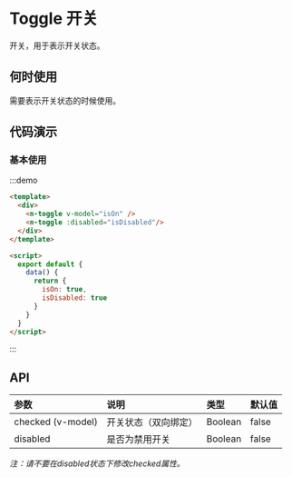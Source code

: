 
# Toggle 开关
开关，用于表示开关状态。

## 何时使用
需要表示开关状态的时候使用。

## 代码演示

### 基本使用
:::demo

```html
<template>
  <div>
    <n-toggle v-model="isOn" />
    <n-toggle :disabled="isDisabled"/>
  </div>
</template>

<script>
  export default {
    data() {
      return {
        isOn: true,
        isDisabled: true
      }
    }
  }
</script>
```
:::

## API

| 参数 | 说明 | 类型 | 默认值 |
| :--- | :--- | :--- | :--- |
| checked (v-model) | 开关状态（双向绑定） | Boolean | false |
| disabled | 是否为禁用开关 | Boolean | false |

*注：请不要在disabled状态下修改checked属性。*
